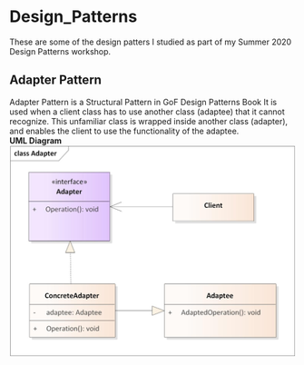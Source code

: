 # Design_Patterns
These are some of the design patters I studied as part of my Summer 2020 Design Patterns workshop.

## Adapter Pattern
Adapter Pattern is a Structural Pattern in GoF Design Patterns Book
It is used when a client class has to use another class (adaptee) that it cannot recognize. This unfamiliar class is wrapped inside another class (adapter), and enables the client to use the functionality of the adaptee.</br>
**UML Diagram**
![Alt text](/static/img/Adapter_Pattern.jpg?=50x20raw=true "Adapter Pattern")
